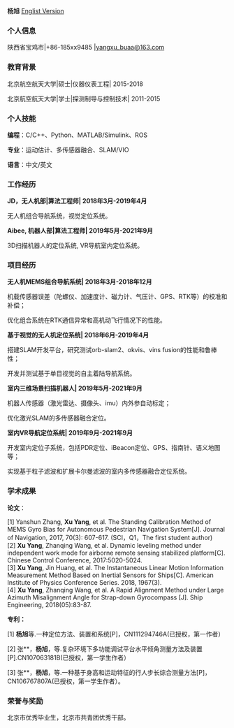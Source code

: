 **杨旭**
[Englist Version](https://github.com/poplar1993/poplar1993.github.io/blob/master/index.md)

### 个人信息

陕西省宝鸡市|+86-185xx9485 |yangxu_buaa@163.com

### 教育背景

北京航空航天大学|硕士|仪器仪表工程| 2015-2018

北京航空航天大学|学士|探测制导与控制技术| 2011-2015

### 个人技能

**编程**：C/C++、Python、MATLAB/Simulink、ROS

**专业**：运动估计、多传感器融合、SLAM/VIO

**语言**：中文/英文

### 工作经历

**JD，无人机部|算法工程师| 2018年3月-2019年4月**

无人机组合导航系统，视觉定位系统。

**Aibee, 机器人部|算法工程师| 2019年5月-2021年9月**

3D扫描机器人的定位系统, VR导航室内定位系统。

### 项目经历

**无人机MEMS组合导航系统| 2018年3月-2018年12月**

机载传感器误差（陀螺仪、加速度计、磁力计、气压计、GPS、RTK等）的校准和补偿；

优化组合系统在RTK通信异常和高机动飞行情况下的性能。

**基于视觉的无人机定位系统| 2018年6月-2019年4月**

搭建SLAM开发平台，研究测试orb-slam2、okvis、vins fusion的性能和鲁棒性；

开发并测试基于单目视觉的自主着陆导航系统。

**室内三维场景扫描机器人| 2019年5月-2021年9月**

机器人传感器（激光雷达、摄像头、imu）内外参自动标定；

优化激光SLAM的多传感器融合定位。

**室内VR导航定位系统| 2019年9月-2021年9月**

开发室内定位子系统，包括PDR定位、iBeacon定位、GPS、指南针、语义地图等；

实现基于粒子滤波和扩展卡尔曼滤波的室内多传感器融合定位系统。

### 学术成果

**论文**：

[1]	Yanshun Zhang, **Xu Yang**, et al. The Standing Calibration Method of MEMS Gyro Bias for Autonomous Pedestrian Navigation System[J]. Journal of Navigation, 2017, 70(3): 607-617. (SCI，Q1，The first student author)  
[2]	**Xu Yang**, Zhanqing Wang, et al. Dynamic leveling method under independent work mode for airborne remote sensing stabilized platform[C]. Chinese Control Conference, 2017:5020-5024.  
[3]	**Xu Yang**, Jin Huang, et al. The Instantaneous Linear Motion Information Measurement Method Based on Inertial Sensors for Ships[C]. American Institute of Physics Conference Series. 2018, 1967(3).  
[4]	**Xu Yang**, Zhanqing Wang, et al. A Rapid Alignment Method under Large Azimuth Misalignment Angle for Strap-down Gyrocompass [J]. Ship Engineering, 2018(05):83-87.   

**专利：**

[1] **杨旭**等.一种定位方法、装置和系统[P]，CN111294746A(已授权，第一作者）

[2] 张**，**杨旭**，等.复杂环境下多功能调试平台水平倾角测量方法及装置[P].CN107063181B(已授权，第一学生作者）

[3] 张**，**杨旭**，等.一种基于身高和运动特征的行人步长综合测量方法[P]，CN106767807A(已授权，第一学生作者）。

### 荣誉与奖励

北京市优秀毕业生，北京市共青团优秀干部。
